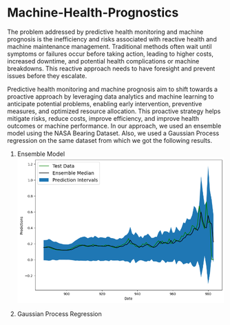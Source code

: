 # Machine-Health-Prognostics
The problem addressed by predictive health monitoring and machine prognosis is the inefficiency and risks associated with reactive health and machine maintenance management. Traditional methods often wait until symptoms or failures occur before taking action, leading to higher costs, increased downtime, and potential health complications or machine breakdowns. This reactive approach needs to have foresight and prevent issues before they escalate.

Predictive health monitoring and machine prognosis aim to shift towards a proactive approach by leveraging data analytics and machine learning to anticipate potential problems, enabling early intervention, preventive measures, and optimized resource allocation. This proactive strategy helps mitigate risks, reduce costs, improve efficiency, and improve health outcomes or machine performance.
In our approach, we used an ensemble model using the NASA Bearing Dataset. Also, we used a Gaussian Process regression on the same dataset from which we got the following results.

1. Ensemble Model
   ![Result Obtained by Ensemble Method](https://github.com/vsingh10/Machine-Health-Prognostics/blob/main/Result_Ensemble_Model.png)

2. Gaussian Process Regression
